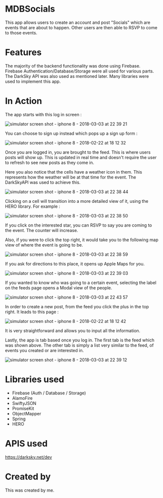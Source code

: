 # MDBSocials

This app allows users to create an account and post "Socials" which are events that are about to happen. 
Other users are then able to RSVP to come to those events.

# Features

The majority of the backend functionality was done using Firebase. Firebase Authentication/Database/Storage were all used for various parts. The DarkSky API was also used as mentioned later. Many libraries were used to implement this app.

# In Action

The app starts with this log in screen :

![simulator screen shot - iphone 8 - 2018-03-03 at 22 39 21](https://user-images.githubusercontent.com/17814417/36942910-0170487c-1f34-11e8-853b-cb276f5f1a13.png)


You can choose to sign up instead which pops up a sign up form :

![simulator screen shot - iphone 8 - 2018-02-22 at 18 12 32](https://user-images.githubusercontent.com/17814417/36574871-927dcf54-17fc-11e8-8ed7-c97aefc79197.png)

Once you are logged in, you are brought to the feed. This is where users posts will show up. This is updated in real time and doesn't require the user to refresh to see new posts as they come in.

Here you also notice that the cells have a weather icon in them. This represents how the weather will be at that time 
for the event. The DarkSkyAPI was used to achieve this.

![simulator screen shot - iphone 8 - 2018-03-03 at 22 38 44](https://user-images.githubusercontent.com/17814417/36942924-32efed26-1f34-11e8-9a42-8853ba633e7c.png)


Clicking on a cell will transition into a more detailed view of it, using the HERO library. For example :

![simulator screen shot - iphone 8 - 2018-03-03 at 22 38 50](https://user-images.githubusercontent.com/17814417/36942925-433a65bc-1f34-11e8-9996-7c693f5dcfa2.png)

If you click on the interested star, you can RSVP to say you are coming to the event. The counter will increase.

Also, if you were to click the top right, it would take you to the following map view of where the event is going to be.

![simulator screen shot - iphone 8 - 2018-03-03 at 22 38 59](https://user-images.githubusercontent.com/17814417/36942936-7822b91e-1f34-11e8-8466-96342ee4328b.png)

If you ask for directions to this place, it opens up Apple Maps for you.

![simulator screen shot - iphone 8 - 2018-03-03 at 22 39 03](https://user-images.githubusercontent.com/17814417/36942944-8bfdd338-1f34-11e8-88a4-8efe5430e07d.png)

If you wanted to know who was going to a certain event, selecting the label on the feeds page opens a Modal view of the people.

![simulator screen shot - iphone 8 - 2018-03-03 at 22 43 57](https://user-images.githubusercontent.com/17814417/36942947-a38e10a8-1f34-11e8-9778-726d50c8a113.png)

In order to create a new post, from the feed you click the plus in the top right. It leads to this page :

![simulator screen shot - iphone 8 - 2018-02-22 at 18 12 42](https://user-images.githubusercontent.com/17814417/36574954-f1337dc8-17fc-11e8-9b8f-fbe0db4f6256.png)

It is very straightforward and allows you to input all the information.

Lastly, the app is tab based once you log in. The first tab is the feed which was shown above. The other tab is simply a list very similar to the feed, of events you created or are interested in.

![simulator screen shot - iphone 8 - 2018-03-03 at 22 39 12](https://user-images.githubusercontent.com/17814417/36942955-c94bd0d2-1f34-11e8-98d6-37a8a0217f37.png)


# Libraries used

* Firebase (Auth / Database / Storage)
* AlamoFire
* SwiftyJSON
* PromiseKit
* ObjectMapper
* Spring
* HERO

# APIS used

https://darksky.net/dev

# Created by

This was created by me.
